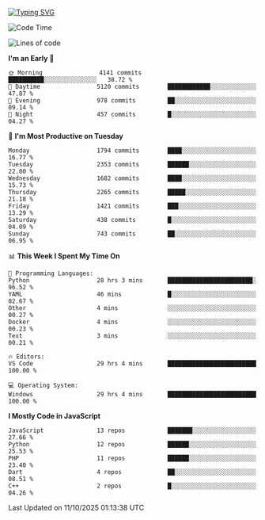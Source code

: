 [![Typing SVG](https://readme-typing-svg.demolab.com?font=Fira+Code&pause=1000&color=F7F7F7&random=false&width=435&lines=Hi+%F0%9F%91%8B%2C+I'm+Rafiu+Sidqi;Junior+Backend+Developer)](https://git.io/typing-svg)
<!--START_SECTION:waka-->
![Code Time](http://img.shields.io/badge/Code%20Time-1%2C089%20hrs%2024%20mins-blue)

![Lines of code](https://img.shields.io/badge/From%20Hello%20World%20I%27ve%20Written-3.5%20million%20lines%20of%20code-blue)

**I'm an Early 🐤** 

```text
🌞 Morning                4141 commits        ██████████░░░░░░░░░░░░░░░   38.72 % 
🌆 Daytime                5120 commits        ████████████░░░░░░░░░░░░░   47.87 % 
🌃 Evening                978 commits         ██░░░░░░░░░░░░░░░░░░░░░░░   09.14 % 
🌙 Night                  457 commits         █░░░░░░░░░░░░░░░░░░░░░░░░   04.27 % 
```
📅 **I'm Most Productive on Tuesday** 

```text
Monday                   1794 commits        ████░░░░░░░░░░░░░░░░░░░░░   16.77 % 
Tuesday                  2353 commits        ██████░░░░░░░░░░░░░░░░░░░   22.00 % 
Wednesday                1682 commits        ████░░░░░░░░░░░░░░░░░░░░░   15.73 % 
Thursday                 2265 commits        █████░░░░░░░░░░░░░░░░░░░░   21.18 % 
Friday                   1421 commits        ███░░░░░░░░░░░░░░░░░░░░░░   13.29 % 
Saturday                 438 commits         █░░░░░░░░░░░░░░░░░░░░░░░░   04.09 % 
Sunday                   743 commits         ██░░░░░░░░░░░░░░░░░░░░░░░   06.95 % 
```


📊 **This Week I Spent My Time On** 

```text
💬 Programming Languages: 
Python                   28 hrs 3 mins       ████████████████████████░   96.52 % 
YAML                     46 mins             █░░░░░░░░░░░░░░░░░░░░░░░░   02.67 % 
Other                    4 mins              ░░░░░░░░░░░░░░░░░░░░░░░░░   00.27 % 
Docker                   4 mins              ░░░░░░░░░░░░░░░░░░░░░░░░░   00.23 % 
Text                     3 mins              ░░░░░░░░░░░░░░░░░░░░░░░░░   00.21 % 

🔥 Editors: 
VS Code                  29 hrs 4 mins       █████████████████████████   100.00 % 

💻 Operating System: 
Windows                  29 hrs 4 mins       █████████████████████████   100.00 % 
```

**I Mostly Code in JavaScript** 

```text
JavaScript               13 repos            ███████░░░░░░░░░░░░░░░░░░   27.66 % 
Python                   12 repos            ██████░░░░░░░░░░░░░░░░░░░   25.53 % 
PHP                      11 repos            ██████░░░░░░░░░░░░░░░░░░░   23.40 % 
Dart                     4 repos             ██░░░░░░░░░░░░░░░░░░░░░░░   08.51 % 
C++                      2 repos             █░░░░░░░░░░░░░░░░░░░░░░░░   04.26 % 
```




 Last Updated on 11/10/2025 01:13:38 UTC
<!--END_SECTION:waka-->
